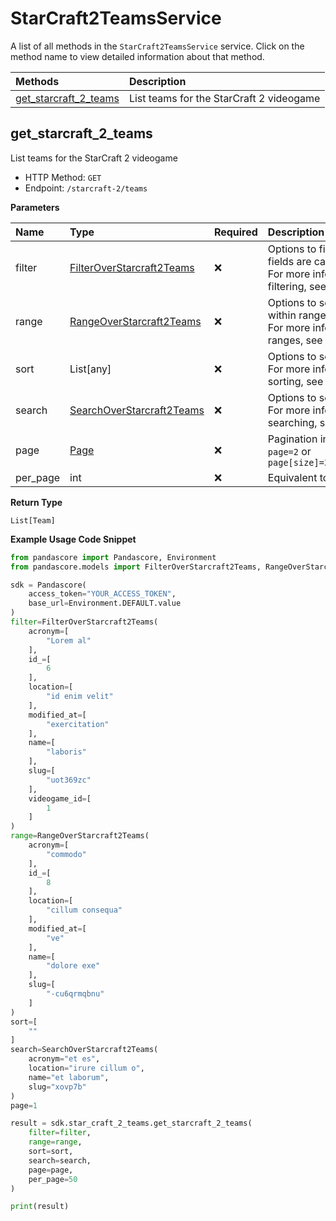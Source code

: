 # StarCraft2TeamsService

A list of all methods in the `StarCraft2TeamsService` service. Click on the method name to view detailed information about that method.

| Methods                                         | Description                              |
| :---------------------------------------------- | :--------------------------------------- |
| [get_starcraft_2_teams](#get_starcraft_2_teams) | List teams for the StarCraft 2 videogame |

## get_starcraft_2_teams

List teams for the StarCraft 2 videogame

- HTTP Method: `GET`
- Endpoint: `/starcraft-2/teams`

**Parameters**

| Name     | Type                                                                | Required | Description                                                                                                                                         |
| :------- | :------------------------------------------------------------------ | :------- | :-------------------------------------------------------------------------------------------------------------------------------------------------- |
| filter   | [FilterOverStarcraft2Teams](../models/FilterOverStarcraft2Teams.md) | ❌       | Options to filter results. String fields are case sensitive <br/>For more information on filtering, see [docs](/docs/filtering-and-sorting#filter). |
| range    | [RangeOverStarcraft2Teams](../models/RangeOverStarcraft2Teams.md)   | ❌       | Options to select results within ranges <br/>For more information on ranges, see [docs](/docs/filtering-and-sorting#range).                         |
| sort     | List[any]                                                           | ❌       | Options to sort results <br/>For more information on sorting, see [docs](/docs/filtering-and-sorting#sort).                                         |
| search   | [SearchOverStarcraft2Teams](../models/SearchOverStarcraft2Teams.md) | ❌       | Options to search results <br/>For more information on searching, see [docs](/docs/filtering-and-sorting#search).                                   |
| page     | [Page](../models/Page.md)                                           | ❌       | Pagination in the form of `page=2` or `page[size]=30&page[number]=2`                                                                                |
| per_page | int                                                                 | ❌       | Equivalent to `page[size]`                                                                                                                          |

**Return Type**

`List[Team]`

**Example Usage Code Snippet**

```python
from pandascore import Pandascore, Environment
from pandascore.models import FilterOverStarcraft2Teams, RangeOverStarcraft2Teams, SearchOverStarcraft2Teams

sdk = Pandascore(
    access_token="YOUR_ACCESS_TOKEN",
    base_url=Environment.DEFAULT.value
)
filter=FilterOverStarcraft2Teams(
    acronym=[
        "Lorem al"
    ],
    id_=[
        6
    ],
    location=[
        "id enim velit"
    ],
    modified_at=[
        "exercitation"
    ],
    name=[
        "laboris"
    ],
    slug=[
        "uot369zc"
    ],
    videogame_id=[
        1
    ]
)
range=RangeOverStarcraft2Teams(
    acronym=[
        "commodo"
    ],
    id_=[
        8
    ],
    location=[
        "cillum consequa"
    ],
    modified_at=[
        "ve"
    ],
    name=[
        "dolore exe"
    ],
    slug=[
        "-cu6qrmqbnu"
    ]
)
sort=[
    ""
]
search=SearchOverStarcraft2Teams(
    acronym="et es",
    location="irure cillum o",
    name="et laborum",
    slug="xovp7b"
)
page=1

result = sdk.star_craft_2_teams.get_starcraft_2_teams(
    filter=filter,
    range=range,
    sort=sort,
    search=search,
    page=page,
    per_page=50
)

print(result)
```
